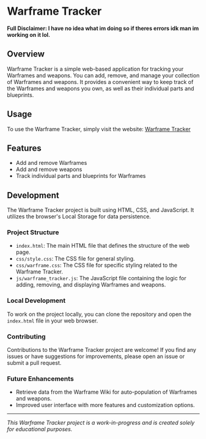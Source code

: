 # Warframe Tracker

**Full Disclaimer: I have no idea what im doing so if theres errors idk man im working on it lol.**

## Overview

Warframe Tracker is a simple web-based application for tracking your Warframes and weapons. You can add, remove, and manage your collection of Warframes and weapons. It provides a convenient way to keep track of the Warframes and weapons you own, as well as their individual parts and blueprints.

## Usage

To use the Warframe Tracker, simply visit the website: [Warframe Tracker](https://vokuar.github.io/Warframe-Tracker/)

## Features

- Add and remove Warframes
- Add and remove weapons
- Track individual parts and blueprints for Warframes

## Development

The Warframe Tracker project is built using HTML, CSS, and JavaScript. It utilizes the browser's Local Storage for data persistence.

### Project Structure

- `index.html`: The main HTML file that defines the structure of the web page.
- `css/style.css`: The CSS file for general styling.
- `css/warframe.css`: The CSS file for specific styling related to the Warframe Tracker.
- `js/warframe_tracker.js`: The JavaScript file containing the logic for adding, removing, and displaying Warframes and weapons.

### Local Development

To work on the project locally, you can clone the repository and open the `index.html` file in your web browser.

### Contributing

Contributions to the Warframe Tracker project are welcome! If you find any issues or have suggestions for improvements, please open an issue or submit a pull request.

### Future Enhancements

- Retrieve data from the Warframe Wiki for auto-population of Warframes and weapons.
- Improved user interface with more features and customization options.

---

_This Warframe Tracker project is a work-in-progress and is created solely for educational purposes._
